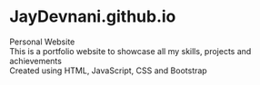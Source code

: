 # JayDevnani.github.io  
Personal Website  
This is a portfolio website to showcase all my skills, projects and achievements  
Created using HTML, JavaScript, CSS and Bootstrap  
